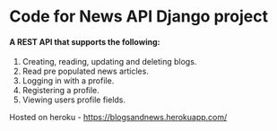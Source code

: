 # Code for News API Django project

#### A REST API that supports the following:

1. Creating, reading, updating and deleting blogs.
2. Read pre populated news articles.
3. Logging in with a profile.
4. Registering a profile.
5. Viewing users profile fields.

Hosted on heroku - https://blogsandnews.herokuapp.com/

